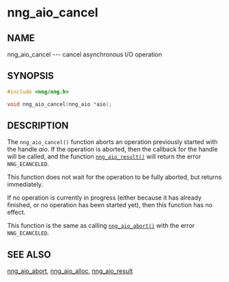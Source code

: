 # nng_aio_cancel

## NAME

nng_aio_cancel --- cancel asynchronous I/O operation

## SYNOPSIS

```c
#include <nng/nng.h>

void nng_aio_cancel(nng_aio *aio);
```

## DESCRIPTION

The `nng_aio_cancel()` function aborts an operation previously started
with the handle _aio_.
If the operation is aborted, then the callback
for the handle will be called, and the function
[`nng_aio_result()`](nng_aio_result.md) will return the error `NNG_ECANCELED`.

This function does not wait for the operation to be fully aborted, but
returns immediately.

If no operation is currently in progress (either because it has already
finished, or no operation has been started yet), then this function
has no effect.

This function is the same as calling
[`nng_aio_abort()`](nng_aio_abort.md) with the error `NNG_ECANCELED`.

## SEE ALSO

[nng_aio_abort](nng_aio_abort.md),
[nng_aio_alloc](nng_aio_alloc.md),
[nng_aio_result](nng_aio_result.md)
